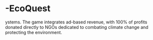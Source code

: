 # -EcoQuest
ystems. The game integrates ad-based revenue, with 100% of profits donated directly to NGOs dedicated to combating climate change and protecting the environment.
